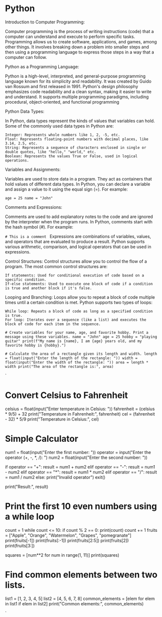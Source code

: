# Python

Introduction to Computer Programming:

Computer programming is the process of writing instructions (code) that a computer can understand and execute to perform specific tasks. Programming allows us to create software, applications, and games, among other things. It involves breaking down a problem into smaller steps and then using a programming language to express those steps in a way that a computer can follow.

Python as a Programming Language:

Python is a high-level, interpreted, and general-purpose programming language known for its simplicity and readability. It was created by Guido van Rossum and first released in 1991. Python's design philosophy emphasizes code readability and a clean syntax, making it easier to write and understand. It supports multiple programming paradigms, including procedural, object-oriented, and functional programming

Python Data Types:

In Python, data types represent the kinds of values that variables can hold. Some of the commonly used data types in Python are:

    Integer: Represents whole numbers like 1, 2, -5, etc.
    Float: Represents floating-point numbers with decimal places, like 3.14, 2.5, etc.
    String: Represents a sequence of characters enclosed in single or double quotes, like "hello," "world," etc.
    Boolean: Represents the values True or False, used in logical operations.

Variables and Assignments:

Variables are used to store data in a program. They act as containers that hold values of different data types. In Python, you can declare a variable and assign a value to it using the equal sign (=). For example:

`
age = 25
name = "John"
`

Comments and Expressions:

Comments are used to add explanatory notes to the code and are ignored by the interpreter when the program runs. In Python, comments start with the hash symbol (#). For example:

`# This is a comment
`
Expressions are combinations of variables, values, and operators that are evaluated to produce a result. Python supports various arithmetic, comparison, and logical operators that can be used in expressions.

Control Structures:
Control structures allow you to control the flow of a program. The most common control structures are:

    If statements: Used for conditional execution of code based on a specific condition.
    If-else statements: Used to execute one block of code if a condition is true and another block if it's false.

Looping and Branching:
Loops allow you to repeat a block of code multiple times until a certain condition is met. Python supports two types of loops:

    While loop: Repeats a block of code as long as a specified condition is true.
    For loop: Iterates over a sequence (like a list) and executes the block of code for each item in the sequence.

`# Create variables for your name, age, and favorite hobby. Print a message using these variables.
name = "John"
age = 25
hobby = "playing guitar"
print(f"My name is {name}, I am {age} years old, and my favorite hobby is {hobby}.")
`

`# Calculate the area of a rectangle given its length and width.
length = float(input("Enter the length of the rectangle: "))
width = float(input("Enter the width of the rectangle: "))
area = length * width
print("The area of the rectangle is:", area)
`

`
# Convert Celsius to Fahrenheit
celsius = float(input("Enter temperature in Celsius: "))
fahrenheit = (celsius * 9/5) + 32
print("Temperature in Fahrenheit:", fahrenheit)
cel = (fahrenheit - 32) * 5/9
print("Temperature in Celsius:", cel)

# Simple Calculator
num1 = float(input("Enter the first number: "))
operator = input("Enter the operator (+, -, *, /): ")
num2 = float(input("Enter the second number: "))

if operator == "+":
    result = num1 + num2
elif operator == "-":
    result = num1 - num2
elif operator == "*":
    result = num1 * num2
elif operator == "/":
    result = num1 / num2
else:
    print("Invalid operator")
    exit()

print("Result:", result)
# Print the first 10 even numbers using a while loop
count = 1
while count <= 10:
    if count % 2 == 0:
        print(count)
    count += 1
fruits = ["Apple", "Orange", "Watermelon", "Grapes", "pomegranate"]
print(fruits[-1])
print(fruits[:-1])
print(fruits[2:5])
print(fruits[2])
print(fruits[3:])

squares = [num**2 for num in range(1, 11)]
print(squares)

# Find common elements between two lists.
list1 = [1, 2, 3, 4, 5]
list2 = [4, 5, 6, 7, 8]
common_elements = [elem for elem in list1 if elem in list2]
print("Common elements:", common_elements)


`











